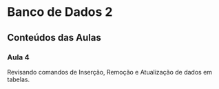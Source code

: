 # Banco de Dados 2
## Conteúdos das Aulas
### Aula 4 
Revisando comandos de Inserção, Remoção e Atualização de dados em tabelas.

